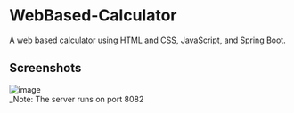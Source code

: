 # WebBased-Calculator
A web based calculator using HTML and CSS, JavaScript, and Spring Boot. 
## Screenshots
![image](https://user-images.githubusercontent.com/58489322/168916203-a2090acc-c7bd-4ff1-ae37-8d5add0eaf9d.png)
<br/>
_Note: The server runs on port 8082

